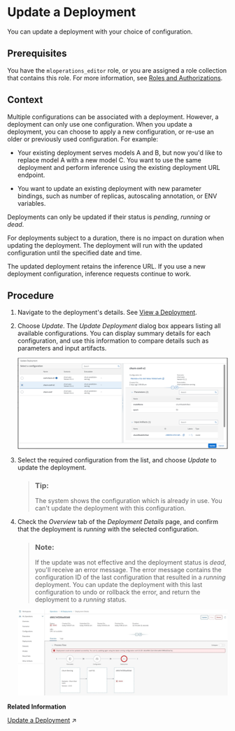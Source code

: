 <!-- loiobce2b163171b416d9cca0de55b7cc507 -->

# Update a Deployment

You can update a deployment with your choice of configuration.



<a name="loiobce2b163171b416d9cca0de55b7cc507__prereq_b54_nld_gab"/>

## Prerequisites

You have the `mloperations_editor` role, or you are assigned a role collection that contains this role. For more information, see [Roles and Authorizations](roles-and-authorizations-4ef8499.md).



## Context

Multiple configurations can be associated with a deployment. However, a deployment can only use one configuration. When you update a deployment, you can choose to apply a new configuration, or re-use an older or previously used configuration. For example:

-   Your existing deployment serves models A and B, but now you'd like to replace model A with a new model C. You want to use the same deployment and perform inference using the existing deployment URL endpoint.

-   You want to update an existing deployment with new parameter bindings, such as number of replicas, autoscaling annotation, or ENV variables.


Deployments can only be updated if their status is *pending*, *running* or *dead*.

For deployments subject to a duration, there is no impact on duration when updating the deployment. The deployment will run with the updated configuration until the specified date and time.

The updated deployment retains the inference URL. If you use a new deployment configuration, inference requests continue to work.



## Procedure

1.  Navigate to the deployment's details. See [View a Deployment](view-a-deployment-d6f793e.md).

2.  Choose *Update*. The *Update Deployment* dialog box appears listing all available configurations. You can display summary details for each configuration, and use this information to compare details such as parameters and input artifacts.

    ![Update Deployment dialog with available configurations listed for selection.](images/Image_AIL_MLOps_Deployment_Update_2_6b11be0.png)

3.  Select the required configuration from the list, and choose *Update* to update the deployment.

    > ### Tip:  
    > The system shows the configuration which is already in use. You can't update the deployment with this configuration.

4.  Check the *Overview* tab of the *Deployment Details* page, and confirm that the deployment is *running* with the selected configuration.

    > ### Note:  
    > If the update was not effective and the deployment status is *dead*, you'll receive an error message. The error message contains the configuration ID of the last configuration that resulted in a *running* deployment. You can update the deployment with this last configuration to undo or rollback the error, and return the deployment to a *running* status.

    ![Deployment with a dead status and an error message containing the last running configuration.](images/Image_AIL_MLOps_Deployment_Update_Error_ea6de0a.jpg)


**Related Information**  


[Update a Deployment](https://help.sap.com/viewer/2d6c5984063c40a59eda62f4a9135bee/CLOUD/en-US/9789ddda860e4056b12efa892e6e4e1b.html "") :arrow_upper_right:

